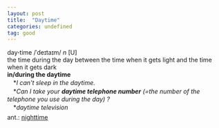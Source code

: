 ```yaml
---
layout: post
title:  "Daytime"
categories: undefined
tag: good
---
```

<DIV style="MARGIN: 0px 0px 5px">day<B>·</B>time /ˈdeɪtaɪm/ <I>n</I> [U] <BR>the time during the day between the time when it gets light and the time when it gets dark<BR><B>in/during the daytime</B><BR>　*<I>I can't sleep in the daytime.</I><BR>　*<I>Can I take your <B>daytime telephone number</B> (=the number of the telephone you use during the day) ?</I><BR>　*<I>daytime television</I></DIV>
<DIV style="MARGIN: 0px 0px 5px">
<DIV style="MARGIN: 4px 0px">ant.: <A href="{{ site.baseurl }}/nighttime"><U>nighttime</U></A></DIV></DIV>
